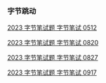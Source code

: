 ### 字节跳动
[2023 字节笔试题 字节笔试 0512](https://www.nowcoder.com/issue/tutorial?zhuanlanId=0ODrNm&uuid=5daaee77536347b8a71a9b7304912c5d)

[2023 字节笔试题 字节笔试 0820](https://www.nowcoder.com/issue/tutorial?zhuanlanId=0ODrNm&uuid=10bf9c9ff73e475e9cfa413ba32a35d3)

[2023 字节笔试题 字节笔试 0827](https://www.nowcoder.com/issue/tutorial?zhuanlanId=0ODrNm&uuid=1da5fe0a881f4cc5b9164bb0135648dc)

[2023 字节笔试题 字节笔试 0917](https://www.nowcoder.com/issue/tutorial?zhuanlanId=0ODrNm&uuid=5bc04aaf53184a44bfa5e8ee39076851)

